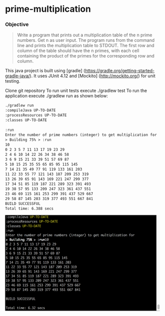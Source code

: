 # prime-multiplication

### Objective

>Write a program that prints out a multiplication table of the n prime numbers. 
>Get n as user input.
>The program runs from the command line and prints the multiplication table to STDOUT.
>The first row and column of the table should have the n primes, with
>each cell containing the product of the primes for the corresponding row and column.

This java project is built using [gradle] (https://gradle.org/getting-started-gradle-java/). 
It uses JUnit 4.12 and [Mockito] (http://mockito.org/) for unit testing.

Clone git repository 
To run unit tests execute ./gradlew test
To run the application execute ./gradlew run as shown below:


    ./gradlew run
    :compileJava UP-TO-DATE
    :processResources UP-TO-DATE
    :classes UP-TO-DATE

    :run
    Enter the number of prime numbers (integer) to get multiplication for > Building 75% > :run
    10
    0 2 3 5 7 11 13 17 19 23 29
    2 4 6 10 14 22 26 34 38 46 58
    3 6 9 15 21 33 39 51 57 69 87
    5 10 15 25 35 55 65 85 95 115 145
    7 14 21 35 49 77 91 119 133 161 203
    11 22 33 55 77 121 143 187 209 253 319
    13 26 39 65 91 143 169 221 247 299 377
    17 34 51 85 119 187 221 289 323 391 493
    19 38 57 95 133 209 247 323 361 437 551
    23 46 69 115 161 253 299 391 437 529 667
    29 58 87 145 203 319 377 493 551 667 841
    BUILD SUCCESSFUL
    Total time: 6.388 secs
    
![alt text](https://github.com/utkarsha1/prime-multiplication/blob/master/Screen%20Shot%202016-06-21%20at%2011.56.47%20PM.png "Sample Run")

